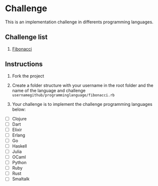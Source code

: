 # Challenge
This is an implementation challenge in differents programming languages.

## Challenge list

1. [Fibonacci](https://en.wikipedia.org/wiki/Fibonacci_number)

## Instructions

1. Fork the project

2. Create a folder structure with your username in the root folder and the name of the language and challenge
`usernamegithub/programminglanguage/fibonacci.rb`

3. Your challenge is to implement the challenge programming languages below:

* [ ] Clojure
* [ ] Dart
* [ ] Elixir
* [ ] Erlang
* [ ] Go
* [ ] Haskell
* [ ] Julia
* [ ] OCaml
* [ ] Python
* [ ] Ruby
* [ ] Rust
* [ ] Smaltalk
